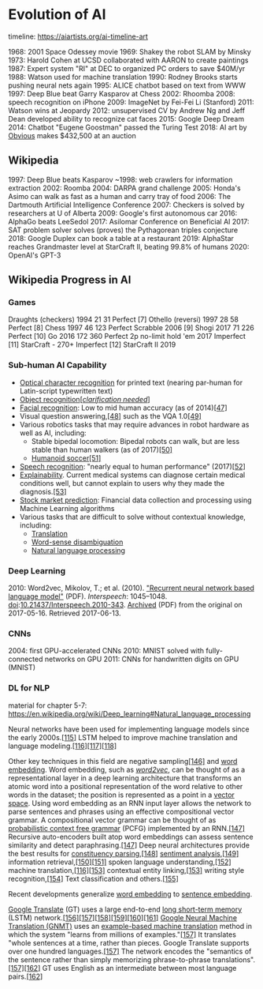 # Evolution of AI

timeline: https://aiartists.org/ai-timeline-art

1968: 2001 Space Odessey movie
1969: Shakey the robot SLAM by Minsky
1973: Harold Cohen at UCSD collaborated with AARON to create paintings
1987: Expert system "RI" at DEC to organized PC orders to save $40M/yr
1988: Watson used for machine translation
1990: Rodney Brooks starts pushing neural nets again
1995: ALICE chatbot based on text from WWW
1997: Deep Blue beat Garry Kasparov at Chess
2002: Rhoomba
2008: speech recognition on iPhone
2009: ImageNet by Fei-Fei Li (Stanford)
2011: Watson wins at Jeopardy
2012: unsupervised CV by Andrew Ng and Jeff Dean developed ability to recognize cat faces
2015: Google Deep Dream
2014: Chatbot "Eugene Goostman" passed the Turing Test
2018: AI art by [Obvious](http://obvious-art.com/) makes $432,500 at an auction


## Wikipedia

1997: Deep Blue beats Kasparov
~1998: web crawlers for information extraction
2002: Roomba
2004: DARPA grand challenge
2005: Honda's Asimo can walk as fast as a human and carry tray of food
2006: The Dartmouth Artificial Intelligence Conference
2007: Checkers is solved by researchers at U of Alberta
2009: Google's first autonomous car
2016: AlphaGo beats LeeSedol
2017: Asilomar Conference on Beneficial AI
2017: SAT problem solver solves (proves) the Pythagorean triples conjecture
2018: Google Duplex can book a table at a restaurant
2019: AlphaStar reaches Grandmaster level at StarCraft II, beating 99.8% of humans
2020: OpenAI's GPT-3


## Wikipedia Progress in AI

### Games

Draughts (checkers)     1994    21  31  Perfect     [7]
Othello (reversi)   1997    28  58  Perfect     [8]
Chess   1997    46  123     Perfect
Scrabble    2006                [9]
Shogi   2017    71  226     Perfect     [10]
Go  2016    172     360     Perfect
2p no-limit hold 'em    2017            Imperfect   [11]
StarCraft   -   270+        Imperfect   [12]
StarCraft II    2019

### Sub-human AI Capability

-   [Optical character recognition](https://en.wikipedia.org/wiki/Optical_character_recognition "Optical character recognition") for printed text (nearing par-human for Latin-script typewritten text)
-   [Object recognition](https://en.wikipedia.org/wiki/Object_recognition_(computer_vision) "Object recognition (computer vision)")\[_[clarification needed](https://en.wikipedia.org/wiki/Wikipedia:Please_clarify "Wikipedia:Please clarify")_\]
-   [Facial recognition](https://en.wikipedia.org/wiki/Facial_recognition_system "Facial recognition system"): Low to mid human accuracy (as of 2014)[\[47\]](https://en.wikipedia.org/wiki/Progress_in_artificial_intelligence#cite_note-47)
-   Visual question answering,[\[48\]](https://en.wikipedia.org/wiki/Progress_in_artificial_intelligence#cite_note-48) such as the VQA 1.0[\[49\]](https://en.wikipedia.org/wiki/Progress_in_artificial_intelligence#cite_note-49)
-   Various robotics tasks that may require advances in robot hardware as well as AI, including:
    -   Stable bipedal locomotion: Bipedal robots can walk, but are less stable than human walkers (as of 2017)[\[50\]](https://en.wikipedia.org/wiki/Progress_in_artificial_intelligence#cite_note-50)
    -   [Humanoid soccer](https://en.wikipedia.org/wiki/Robot_soccer "Robot soccer")[\[51\]](https://en.wikipedia.org/wiki/Progress_in_artificial_intelligence#cite_note-51)
-   [Speech recognition](https://en.wikipedia.org/wiki/Speech_recognition "Speech recognition"): "nearly equal to human performance" (2017)[\[52\]](https://en.wikipedia.org/wiki/Progress_in_artificial_intelligence#cite_note-52)
-   [Explainability](https://en.wikipedia.org/wiki/Explainable_artificial_intelligence "Explainable artificial intelligence"). Current medical systems can diagnose certain medical conditions well, but cannot explain to users why they made the diagnosis.[\[53\]](https://en.wikipedia.org/wiki/Progress_in_artificial_intelligence#cite_note-53)
-   [Stock market prediction](https://en.wikipedia.org/wiki/Stock_market_prediction "Stock market prediction"): Financial data collection and processing using Machine Learning algorithms
-   Various tasks that are difficult to solve without contextual knowledge, including:
    -   [Translation](https://en.wikipedia.org/wiki/Machine_translation "Machine translation")
    -   [Word-sense disambiguation](https://en.wikipedia.org/wiki/Word-sense_disambiguation "Word-sense disambiguation")
    -   [Natural language processing](https://en.wikipedia.org/wiki/Natural_language_processing "Natural language processing")


### Deep Learning

2010: Word2vec, Mikolov, T.; et al. (2010). ["Recurrent neural network based language model"](http://www.fit.vutbr.cz/research/groups/speech/servite/2010/rnnlm_mikolov.pdf) (PDF). _Interspeech_: 1045–1048. [doi](https://en.wikipedia.org/wiki/Doi_(identifier) "Doi (identifier)"):[10.21437/Interspeech.2010-343](https://doi.org/10.21437%2FInterspeech.2010-343). [Archived](https://web.archive.org/web/20170516181940/http://www.fit.vutbr.cz/research/groups/speech/servite/2010/rnnlm_mikolov.pdf) (PDF) from the original on 2017-05-16. Retrieved 2017-06-13.

### CNNs

2004: first GPU-accelerated CNNs
2010: MNIST solved with fully-connected networks on GPU
2011: CNNs for handwritten digits on GPU (MNIST)



### DL for NLP

material for chapter 5-7: https://en.wikipedia.org/wiki/Deep_learning#Natural_language_processing


Neural networks have been used for implementing language models since the early 2000s.[\[115\]](https://en.wikipedia.org/wiki/Deep_learning#Natural_language_processing#cite_note-gers2001-115) LSTM helped to improve machine translation and language modeling.[\[116\]](https://en.wikipedia.org/wiki/Deep_learning#Natural_language_processing#cite_note-NIPS2014-116)[\[117\]](https://en.wikipedia.org/wiki/Deep_learning#Natural_language_processing#cite_note-vinyals2016-117)[\[118\]](https://en.wikipedia.org/wiki/Deep_learning#Natural_language_processing#cite_note-gillick2015-118)

Other key techniques in this field are negative sampling[\[146\]](https://en.wikipedia.org/wiki/Deep_learning#Natural_language_processing#cite_note-GoldbergLevy2014-146) and [word embedding](https://en.wikipedia.org/wiki/Word_embedding "Word embedding"). Word embedding, such as _[word2vec](https://en.wikipedia.org/wiki/Word2vec "Word2vec")_, can be thought of as a representational layer in a deep learning architecture that transforms an atomic word into a positional representation of the word relative to other words in the dataset; the position is represented as a point in a [vector space](https://en.wikipedia.org/wiki/Vector_space "Vector space"). Using word embedding as an RNN input layer allows the network to parse sentences and phrases using an effective compositional vector grammar. A compositional vector grammar can be thought of as [probabilistic context free grammar](https://en.wikipedia.org/wiki/Probabilistic_context_free_grammar "Probabilistic context free grammar") (PCFG) implemented by an RNN.[\[147\]](https://en.wikipedia.org/wiki/Deep_learning#Natural_language_processing#cite_note-SocherManning2014-147) Recursive auto-encoders built atop word embeddings can assess sentence similarity and detect paraphrasing.[\[147\]](https://en.wikipedia.org/wiki/Deep_learning#Natural_language_processing#cite_note-SocherManning2014-147) Deep neural architectures provide the best results for [constituency parsing](https://en.wikipedia.org/wiki/Statistical_parsing "Statistical parsing"),[\[148\]](https://en.wikipedia.org/wiki/Deep_learning#Natural_language_processing#cite_note-148) [sentiment analysis](https://en.wikipedia.org/wiki/Sentiment_analysis "Sentiment analysis"),[\[149\]](https://en.wikipedia.org/wiki/Deep_learning#Natural_language_processing#cite_note-149) information retrieval,[\[150\]](https://en.wikipedia.org/wiki/Deep_learning#Natural_language_processing#cite_note-150)[\[151\]](https://en.wikipedia.org/wiki/Deep_learning#Natural_language_processing#cite_note-151) spoken language understanding,[\[152\]](https://en.wikipedia.org/wiki/Deep_learning#Natural_language_processing#cite_note-IEEE-TASL2015-152) machine translation,[\[116\]](https://en.wikipedia.org/wiki/Deep_learning#Natural_language_processing#cite_note-NIPS2014-116)[\[153\]](https://en.wikipedia.org/wiki/Deep_learning#Natural_language_processing#cite_note-auto-153) contextual entity linking,[\[153\]](https://en.wikipedia.org/wiki/Deep_learning#Natural_language_processing#cite_note-auto-153) writing style recognition,[\[154\]](https://en.wikipedia.org/wiki/Deep_learning#Natural_language_processing#cite_note-BROC2017-154) Text classification and others.[\[155\]](https://en.wikipedia.org/wiki/Deep_learning#Natural_language_processing#cite_note-155)

Recent developments generalize [word embedding](https://en.wikipedia.org/wiki/Word_embedding "Word embedding") to [sentence embedding](https://en.wikipedia.org/wiki/Sentence_embedding "Sentence embedding").

[Google Translate](https://en.wikipedia.org/wiki/Google_Translate "Google Translate") (GT) uses a large end-to-end [long short-term memory](https://en.wikipedia.org/wiki/Long_short-term_memory "Long short-term memory") (LSTM) network.[\[156\]](https://en.wikipedia.org/wiki/Deep_learning#Natural_language_processing#cite_note-GT_Turovsky_2016-156)[\[157\]](https://en.wikipedia.org/wiki/Deep_learning#Natural_language_processing#cite_note-googleblog_GNMT_2016-157)[\[158\]](https://en.wikipedia.org/wiki/Deep_learning#Natural_language_processing#cite_note-lstm1997-158)[\[159\]](https://en.wikipedia.org/wiki/Deep_learning#Natural_language_processing#cite_note-lstm2000-159)[\[160\]](https://en.wikipedia.org/wiki/Deep_learning#Natural_language_processing#cite_note-GoogleTranslate-160)[\[161\]](https://en.wikipedia.org/wiki/Deep_learning#Natural_language_processing#cite_note-WiredGoogleTranslate-161) [Google Neural Machine Translation (GNMT)](https://en.wikipedia.org/wiki/Google_Neural_Machine_Translation "Google Neural Machine Translation") uses an [example-based machine translation](https://en.wikipedia.org/wiki/Example-based_machine_translation "Example-based machine translation") method in which the system "learns from millions of examples."[\[157\]](https://en.wikipedia.org/wiki/Deep_learning#Natural_language_processing#cite_note-googleblog_GNMT_2016-157) It translates "whole sentences at a time, rather than pieces. Google Translate supports over one hundred languages.[\[157\]](https://en.wikipedia.org/wiki/Deep_learning#Natural_language_processing#cite_note-googleblog_GNMT_2016-157) The network encodes the "semantics of the sentence rather than simply memorizing phrase-to-phrase translations".[\[157\]](https://en.wikipedia.org/wiki/Deep_learning#Natural_language_processing#cite_note-googleblog_GNMT_2016-157)[\[162\]](https://en.wikipedia.org/wiki/Deep_learning#Natural_language_processing#cite_note-Biotet-162) GT uses English as an intermediate between most language pairs.[\[162\]](https://en.wikipedia.org/wiki/Deep_learning#Natural_language_processing#cite_note-Biotet-162)